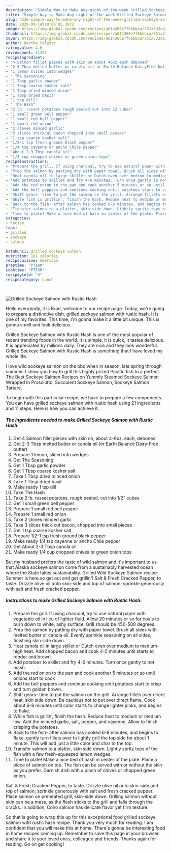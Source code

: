 ```yaml
---
description: "Simple Way to Make Any-night-of-the-week Grilled Sockeye Salmon with Rustic Hash"
title: "Simple Way to Make Any-night-of-the-week Grilled Sockeye Salmon with Rustic Hash"
slug: 4236-simple-way-to-make-any-night-of-the-week-grilled-sockeye-salmon-with-rustic-hash
date: 2020-09-14T18:06:05.387Z
image: https://img-global.cpcdn.com/recipes/a614366e7f6bbbca/751x532cq70/grilled-sockeye-salmon-with-rustic-hash-recipe-main-photo.jpg
thumbnail: https://img-global.cpcdn.com/recipes/a614366e7f6bbbca/751x532cq70/grilled-sockeye-salmon-with-rustic-hash-recipe-main-photo.jpg
cover: https://img-global.cpcdn.com/recipes/a614366e7f6bbbca/751x532cq70/grilled-sockeye-salmon-with-rustic-hash-recipe-main-photo.jpg
author: Bertha Salazar
ratingvalue: 4.6
reviewcount: 11292
recipeingredient:
- "4 Salmon fillet pieces with skin on about 46oz each deboned"
- "2-3 Tbsp melted butter or canola oil or Earth Balance DairyFree butter"
- "1 lemon sliced into wedges"
- " The Seasoning"
- "1 Tbsp garlic powder"
- "1 Tbsp coarse kosher salt"
- "1 Tbsp dried minced onion"
- "1 Tbsp dried basil"
- "1 tsp dill"
- " The Hash"
- "2 lb. russet potatoes rough peeled cut into 12 cubes"
- "1 small green bell pepper"
- "1 small red bell pepper"
- "1 small red onion"
- "2 cloves minced garlic"
- "3 slices thickcut bacon chopped into small pieces"
- "1 tsp coarse kosher salt"
- "1/2-1 tsp fresh ground black pepper"
- "1/4 tsp cayenne or ancho Chile pepper"
- "About 2-3 Tbsp canola oil"
- "1/4 cup chopped chives or green onion tops"
recipeinstructions:
- "Prepare the grill. If using charcoal, try to use natural paper with vegetable oil in lieu of lighter fluid. Allow 20 minutes or so for coals to burn down to white, ashy surface. Grill should be 450-500 degrees."
- "Prep the salmon by patting dry with paper towel. Brush all sides with melted butter or canola oil. Evenly sprinkle seasoning on all sides, finishing skin side down."
- "Heat canola oil in large skillet or Dutch oven over medium to medium-high heat. Add chopped bacon and cook 4-5 minutes until starts to render and brown."
- "Add potatoes to skillet and fry 4-6 minutes. Turn once gently to not mash."
- "Add the red onion to the pan and cook another 5 minutes or so until onions start to cook"
- "Add the bell peppers and continue cooking until potatoes start to crisp and turn golden brown."
- "Shift gears- time to put the salmon on the grill. Arrange fillets over direct heat, skin side down. Be cautious not to put over direct flame. Cook about 6-8 minutes until color starts to change lighter pinks, and begins to flake."
- "While fish is grillin’, finish the hash. Reduce heat to medium or medium low. Add the minced garlic, salt, pepper, and cayenne. Allow to finish crisping the potatoes."
- "Back to the fish- after salmon has cooked 6-8 minutes, and begins to flake, gently turn fillets over to lightly grill the top side for about 1 minute. This will add just a little color and char to the top."
- "Transfer salmon to a platter, skin side down. Lightly spritz tops of the fish with a few fresh-squeezed lemon wedges."
- "Time to plate! Make a nice bed of hash in center of the plate. Place a piece of salmon on top. The fish can be served with or without the skin as you prefer. Garnish dish with a pinch of chives or chopped green onion."
categories:
- Recipe
tags:
- grilled
- sockeye
- salmon

katakunci: grilled sockeye salmon 
nutrition: 181 calories
recipecuisine: American
preptime: "PT14M"
cooktime: "PT53M"
recipeyield: "3"
recipecategory: Lunch

---
```



![Grilled Sockeye Salmon with Rustic Hash](https://img-global.cpcdn.com/recipes/a614366e7f6bbbca/751x532cq70/grilled-sockeye-salmon-with-rustic-hash-recipe-main-photo.jpg)

Hello everybody, it is Brad, welcome to our recipe page. Today, we're going to prepare a distinctive dish, grilled sockeye salmon with rustic hash. It is one of my favorites. This time, I'm gonna make it a little bit unique. This is gonna smell and look delicious.

Grilled Sockeye Salmon with Rustic Hash is one of the most popular of recent trending foods in the world. It is simple, it is quick, it tastes delicious. It is appreciated by millions daily. They are nice and they look wonderful. Grilled Sockeye Salmon with Rustic Hash is something that I have loved my whole life.

I love wild sockeye salmon on the bbq when in season, late spring through summer. I show you how to grill this highly prized Pacific fish to a perfect. The Best Sockeye Salmon Recipes on Yummly Steamed Sockeye Salmon Wrapped In Prosciutto, Succulent Sockeye Salmon, Sockeye Salmon Tartare.


To begin with this particular recipe, we have to prepare a few components. You can have grilled sockeye salmon with rustic hash using 21 ingredients and 11 steps. Here is how you can achieve it.

<!--inarticleads1-->

##### The ingredients needed to make Grilled Sockeye Salmon with Rustic Hash:

1. Get 4 Salmon fillet pieces with skin on, about 4-6oz. each, deboned
1. Get 2-3 Tbsp melted butter or canola oil (or Earth Balance Dairy-Free butter)
1. Prepare 1 lemon, sliced into wedges
1. Get  The Seasoning
1. Get 1 Tbsp garlic powder
1. Get 1 Tbsp coarse kosher salt
1. Take 1 Tbsp dried minced onion
1. Take 1 Tbsp dried basil
1. Make ready 1 tsp dill
1. Take  The Hash
1. Take 2 lb. russet potatoes, rough peeled, cut into 1/2” cubes
1. Get 1 small green bell pepper
1. Prepare 1 small red bell pepper
1. Prepare 1 small red onion
1. Take 2 cloves minced garlic
1. Take 3 slices thick-cut bacon, chopped into small pieces
1. Get 1 tsp coarse kosher salt
1. Prepare 1/2-1 tsp fresh ground black pepper
1. Make ready 1/4 tsp cayenne or ancho Chile pepper
1. Get About 2-3 Tbsp canola oil
1. Make ready 1/4 cup chopped chives or green onion tops


But my husband prefers the taste of wild salmon and it&#39;s important to us that Alaska sockeye salmon come from a sustainably harvested ocean where the State takes sustainability. Grilled Wild Sockeye Salmon recipe: Summer is here.so get out and get grillin&#39;! Salt &amp; Fresh Cracked Pepper, to taste. Drizzle olive oil onto skin-side and top of salmon; sprinkle generously with salt and fresh cracked pepper. 

<!--inarticleads2-->

##### Instructions to make Grilled Sockeye Salmon with Rustic Hash:

1. Prepare the grill. If using charcoal, try to use natural paper with vegetable oil in lieu of lighter fluid. Allow 20 minutes or so for coals to burn down to white, ashy surface. Grill should be 450-500 degrees.
1. Prep the salmon by patting dry with paper towel. Brush all sides with melted butter or canola oil. Evenly sprinkle seasoning on all sides, finishing skin side down.
1. Heat canola oil in large skillet or Dutch oven over medium to medium-high heat. Add chopped bacon and cook 4-5 minutes until starts to render and brown.
1. Add potatoes to skillet and fry 4-6 minutes. Turn once gently to not mash.
1. Add the red onion to the pan and cook another 5 minutes or so until onions start to cook
1. Add the bell peppers and continue cooking until potatoes start to crisp and turn golden brown.
1. Shift gears- time to put the salmon on the grill. Arrange fillets over direct heat, skin side down. Be cautious not to put over direct flame. Cook about 6-8 minutes until color starts to change lighter pinks, and begins to flake.
1. While fish is grillin’, finish the hash. Reduce heat to medium or medium low. Add the minced garlic, salt, pepper, and cayenne. Allow to finish crisping the potatoes.
1. Back to the fish- after salmon has cooked 6-8 minutes, and begins to flake, gently turn fillets over to lightly grill the top side for about 1 minute. This will add just a little color and char to the top.
1. Transfer salmon to a platter, skin side down. Lightly spritz tops of the fish with a few fresh-squeezed lemon wedges.
1. Time to plate! Make a nice bed of hash in center of the plate. Place a piece of salmon on top. The fish can be served with or without the skin as you prefer. Garnish dish with a pinch of chives or chopped green onion.


Salt &amp; Fresh Cracked Pepper, to taste. Drizzle olive oil onto skin-side and top of salmon; sprinkle generously with salt and fresh cracked pepper. Place salmon on preheated grill, skin-side down. Grilling salmon without skin can be a mess, as the flesh sticks to the grill and falls through the cracks. In addition, Coho salmon has delicate flavor yet firm texture. 

So that is going to wrap this up for this exceptional food grilled sockeye salmon with rustic hash recipe. Thank you very much for reading. I am confident that you will make this at home. There's gonna be interesting food in home recipes coming up. Remember to save this page in your browser, and share it to your loved ones, colleague and friends. Thanks again for reading. Go on get cooking!
